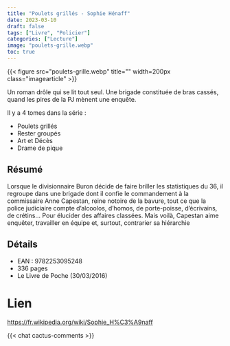 ```yaml
---
title: "Poulets grillés - Sophie Hénaff"
date: 2023-03-10
draft: false
tags: ["Livre", "Policier"]
categories: ["Lecture"]
image: "poulets-grille.webp"
toc: true
---
```

{{< figure src="poulets-grille.webp" title="" width=200px class="imagearticle" >}}

Un roman drôle qui se lit tout seul.
Une brigade constituée de bras cassés, quand les pires de la PJ mènent une enquête.

Il y a 4 tomes dans la série :
- Poulets grillés
- Rester groupés
- Art et Décès
- Drame de pique

## Résumé 

Lorsque le divisionnaire Buron décide de faire briller les statistiques du 36, il regroupe dans une brigade dont il confie le commandement à la commissaire Anne Capestan, reine notoire de la bavure, tout ce que la police judiciaire compte d’alcoolos, d’homos, de porte-poisse, d’écrivains, de crétins... Pour élucider des affaires classées. Mais voilà, Capestan aime enquêter, travailler en équipe et, surtout, contrarier sa hiérarchie
## Détails 

- EAN : 9782253095248
- 336 pages
- Le Livre de Poche (30/03/2016)

# Lien

https://fr.wikipedia.org/wiki/Sophie_H%C3%A9naff

{{< chat cactus-comments >}}
